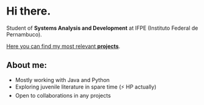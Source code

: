 # Hi there.
Student of **Systems Analysis and Development** at IFPE (Instituto Federal de Pernambuco).

[Here you can find my most relevant **projects**](https://github.com/kvsbarbosa/recruiter.md).
## **About me:**
* Mostly working with Java and Python
* Exploring juvenile literature in spare time (⚡ HP actually)
* Open to collaborations in any projects

